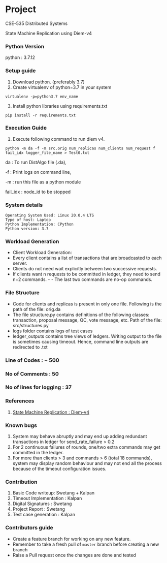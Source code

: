 # Project
CSE-535 Distributed Systems

State Machine Replication using Diem-v4

### Python Version 
python : 3.7.12

### Setup guide
1. Download python. (preferably 3.7)
2. Create virtualenv of python=3.7 in your system
```
virtualenv -p=python3.7 env_name
```
3. Install python libraries using requirements.txt
```
pip install -r requirements.txt
```

### Execution Guide
1. Execute following command to run diem v4.
```
python -m da -f -m src.orig num_replicas num_clients num_request f fail_idx logger_file_name > Test0.txt
```

da : To run DistAlgo file (.da), 

-f : Print logs on command line,

-m : run this file as a python module

fail_idx : node_id to be stopped 



### System details
```
Operating System Used: Linux 20.0.4 LTS
Type of host: Laptop
Python Implementation: CPython
Python version: 3.7
```

###  Workload Generation
- Client Workload Generation:
- Every client contains a list of transactions that are broadcasted to each server.
- Clients do not need wait explicitly between two successive requests.
- If clients want n requests to be committed in ledger, they need to send n+2 commands. - - The last two commands are no-op commands.

### File Structure
- Code for clients and replicas is present in only one file. Following is the path of the file: orig.da
- The file structure.py contains definitions of the following classes: transaction, proposal message, QC, vote message, etc. Path of the file: 
src/structures.py
- logs folder contains logs of test cases
- ledger_outputs contains tree views of ledgers. Writing output to the file is sometimes causing timeout. Hence, command line outputs are redirected to .txt

### Line of Codes : ~ 500
### No of Comments : 50
### No of lines for logging : 37
### References
1. [State Machine Replication : Diem-v4](https://developers.diem.com/docs/technical-papers/state-machine-replication-paper/)


### Known bugs
1. System may behave abruptly and may end up adding redundant transactions in ledger for send_rate_failure > 0.2
2. For 2 continuous failures of rounds, one/two extra commands may get committed in the ledger. 
3. For more than clients > 3 and commands > 6 (total 18 commands), system may display random behaviour and may not end all the process because of the timeout configuration issues. 


### Contribution
1. Basic Code writeup: Swetang + Kalpan
2. Timeout Implementation : Kalpan
3. Digital Signatures : Swetang
4. Project Report : Swetang
5. Test case generation : Kalpan



### Contributors guide
- Create a feature branch for working on any new feature.
- Remember to take a fresh pull of `master` branch before creating a new branch
- Raise a Pull request once the changes are done and tested
